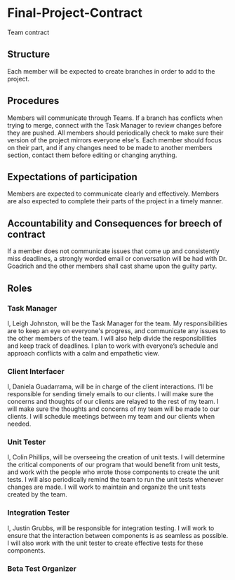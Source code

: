 # Final-Project-Contract
Team contract
## Structure
Each member will be expected to create branches in order to add to the project.

## Procedures 
Members will communicate through Teams. If a branch has conflicts when trying to merge, connect with the Task Manager to review changes before they are pushed. All members should periodically check to make sure their version of the project mirrors everyone else's. Each member should focus on their part, and if any changes need to be made to another members section, contact them before editing or changing anything.

## Expectations of participation
Members are expected to communicate clearly and effectively. Members are also expected to complete their parts of the project in a timely manner. 

## Accountability and Consequences for breech of contract
If a member does not communicate issues that come up and consistently miss deadlines, a strongly worded email or conversation will be had with Dr. Goadrich and the other members shall cast shame upon the guilty party.


## Roles
### Task Manager
I, Leigh Johnston, will be the Task Manager for the team. My responsibilities are to keep an eye on everyone's progress, and communicate any issues to the other members of the team. I will also help divide the responsibilities and keep track of deadlines. I plan to work with everyone’s schedule and approach conflicts with a calm and empathetic view.

### Client Interfacer
I, Daniela Guadarrama, will be in charge of the client interactions. I'll be responsible for sending timely emails to our clients. I will make sure the concerns and thoughts of our clients are relayed to the rest of my team. I will make sure the thoughts and concerns of my team will be made to our clients. I will schedule meetings between my team and our clients when needed. 

### Unit Tester
I, Colin Phillips, will be overseeing the creation of unit tests. I will determine the critical components of our program that would benefit from unit tests, and work with the people who wrote those components to create the unit tests. I will also periodically remind the team to run the unit tests whenever changes are made. I will work to maintain and organize the unit tests created by the team.

### Integration Tester
I, Justin Grubbs, will be responsible for integration testing. I will work to ensure that the interaction between components is as seamless as possible. I will also work with the unit tester to create effective tests for these components. 

### Beta Test Organizer

